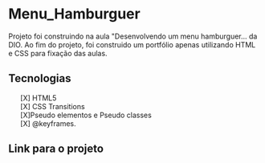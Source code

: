 # Menu_Hamburguer
<p>Projeto foi construindo na aula "Desenvolvendo um menu hamburguer... da DIO.  Ao fim do projeto, foi  construido um portfólio apenas utilizando HTML e CSS para fixação das aulas.</p>

## Tecnologias
<ul>
[X] HTML5<br>
[X] CSS Transitions <br>
[X]Pseudo elementos  e Pseudo classes <br>
[X] @keyframes.
 </ul>
 
 ## Link para o projeto 
 <a href="#"></a>
